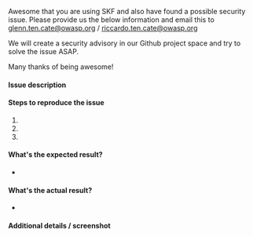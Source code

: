 Awesome that you are using SKF and also have found a possible security issue.
Please provide us the below information and email this to glenn.ten.cate@owasp.org / riccardo.ten.cate@owasp.org

We will create a security advisory in our Github project space and try to solve the issue ASAP.

Many thanks of being awesome!



#### Issue description


#### Steps to reproduce the issue

1.  
2. 
3. 


#### What's the expected result?

-

#### What's the actual result?

-

#### Additional details / screenshot


